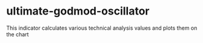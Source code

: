 # ultimate-godmod-oscillator
This indicator calculates various technical analysis values and plots them on the chart

